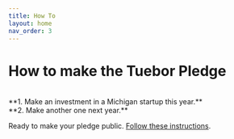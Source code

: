 ```yaml
---
title: How To
layout: home
nav_order: 3
---
```


# How to make the Tuebor Pledge

<br/> 
**1. Make an investment in a Michigan startup this year.** <br/>
**2. Make another one next year.**

Ready to make your pledge public. [Follow these instructions](howto/makepublic.html).
